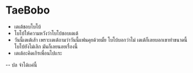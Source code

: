 # TaeBobo

- เตเต้ชอบโบโบ้
- โบโบ้ให้ความหวังว่าโบโบ้ชอบเตเต้
- วันนี้เตเต้เส้า เพราะเตเต้ถามว่าวันนี้แฟนคุยด้วยมั้ย โบโบ้บอกว่าไม่ เตเต้ก็เลยบอกเขาทำขนาดนี้โบโบ้ยังไม่เลิก มันก็เลยนอยเรื่องนี้
- เตเต้อะคิดเกิรเพื่อนไปเเระ

-- ปล จำได้เเค่นี้
